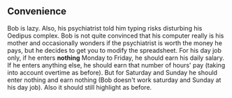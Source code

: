 ## Convenience

Bob is lazy.  Also, his psychiatrist told him typing risks disturbing his
Oedipus complex.  Bob is not quite convinced that his computer really is his
mother and occasionally wonders if the psychiatrist is worth the money he
pays, but he decides to get you to modify the spreadsheet.  For his day job
only, if he enters **nothing** Monday to Friday, he should earn his daily
salary.  If he enters anything else, he should earn that number of hours' pay
(taking into account overtime as before).  But for Saturday and Sunday he
should enter nothing and earn nothing (Bob doesn't work saturday and Sunday
at his day job).  Also it should still highlight as before.

